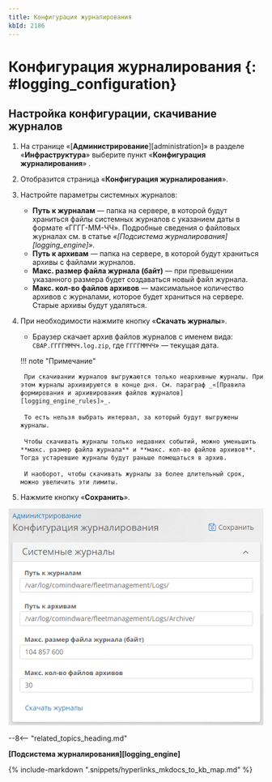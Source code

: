 ```yaml
---
title: Конфигурация журналирования 
kbId: 2186
---
```


# Конфигурация журналирования {: #logging_configuration}

## Настройка конфигурации, скачивание журналов

1. На странице «[**Администрирование**][administration]» в разделе «**Инфраструктура**» выберите пункт «**Конфигурация журналирования**» <i class="fa-light fa-scroll">‌</i>.
2. Отобразится страница «**Конфигурация журналирования**».
3. Настройте параметры системных журналов:

    - **Путь к журналам** — папка на сервере, в которой будут храниться файлы системных журналов с указанием даты в формате «ГГГГ-ММ-ЧЧ». Подробные сведения о файловых журналах см. в статье _«[Подсистема журналирования][logging_engine]»_.
    - **Путь к архивам** — папка на сервере, в которой будут храниться архивы с файлами журналов.
    - **Макс. размер файла журнала (байт)** — при превышении указанного размера будет создаваться новый файл журнала.
    - **Макс. кол-во файлов архивов** — максимальное количество архивов с журналами, которое будет храниться на сервере. Старые архивы будут удаляться.

4. При необходимости нажмите кнопку «**Скачать журналы**».

    - Браузер скачает архив файлов журналов с именем вида: `CBAP.ГГГГММЧЧ.log.zip`, где `ГГГГММЧЧ`» — текущая дата.

    !!! note "Примечание"

        При скачивании журналов выгружаются только неархивные журналы. При этом журналы архивируются в конце дня. См. параграф _«[Правила формирования и архивирования файлов журналов][logging_engine_rules]»_.
        
        То есть нельзя выбрать интервал, за который будут выгружены журналы.
        
        Чтобы скачивать журналы только недавних событий, можно уменьшить **макс. размер файла журнала** и **макс. кол-во файлов архивов**. Тогда устаревшие журналы будут раньше помещаться в архив. 
        
        И наоборот, чтобы скачивать журналы за более длительный срок, можно увеличить эти лимиты.

5. Нажмите кнопку «**Сохранить**».

_![Настройка конфигурации журналирования](img/logging_configuration_settings.png)_

--8<-- "related_topics_heading.md"

**[Подсистема журналирования][logging_engine]**

{% include-markdown ".snippets/hyperlinks_mkdocs_to_kb_map.md" %}

